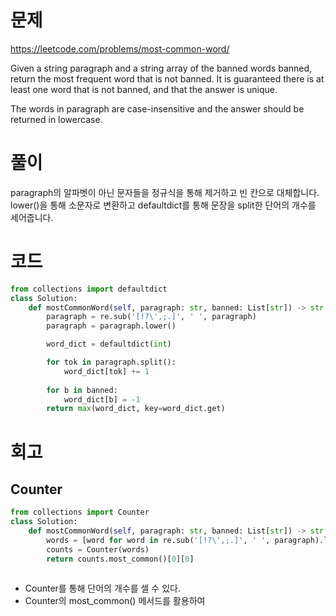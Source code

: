 # 문제
https://leetcode.com/problems/most-common-word/

Given a string paragraph and a string array of the banned words banned, return the most frequent word that is not banned. It is guaranteed there is at least one word that is not banned, and that the answer is unique.

The words in paragraph are case-insensitive and the answer should be returned in lowercase.

# 풀이
paragraph의 알파벳이 아닌 문자들을 정규식을 통해 제거하고 빈 칸으로 대체합니다. lower()을 통해 소문자로 변환하고 defaultdict를 통해 문장을 split한 단어의 개수를 세어줍니다.


# 코드
```python
from collections import defaultdict
class Solution:
    def mostCommonWord(self, paragraph: str, banned: List[str]) -> str:
        paragraph = re.sub('[!?\',;.]', ' ', paragraph)
        paragraph = paragraph.lower()

        word_dict = defaultdict(int)

        for tok in paragraph.split():
            word_dict[tok] += 1
        
        for b in banned:
            word_dict[b] = -1
        return max(word_dict, key=word_dict.get)
```
# 회고
## Counter
```python
from collections import Counter
class Solution:
    def mostCommonWord(self, paragraph: str, banned: List[str]) -> str:
        words = [word for word in re.sub('[!?\',;.]', ' ', paragraph).lower().split() if word not in banned]
        counts = Counter(words)
        return counts.most_common()[0][0]
        
```

- Counter를 통해 단어의 개수를 셀 수 있다.
- Counter의 most_common() 메서드를 활용하여 